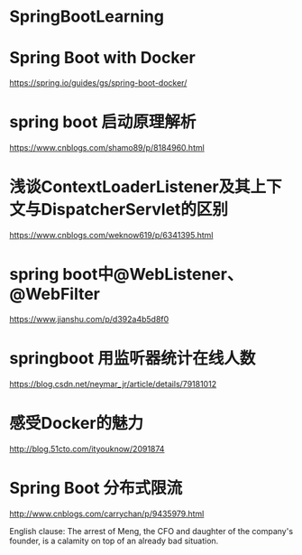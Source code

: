# SpringBootLearning

# Spring Boot with Docker
https://spring.io/guides/gs/spring-boot-docker/

# spring boot 启动原理解析
https://www.cnblogs.com/shamo89/p/8184960.html

# 浅谈ContextLoaderListener及其上下文与DispatcherServlet的区别
https://www.cnblogs.com/weknow619/p/6341395.html

# spring boot中@WebListener、@WebFilter
https://www.jianshu.com/p/d392a4b5d8f0

# springboot 用监听器统计在线人数
https://blog.csdn.net/neymar_jr/article/details/79181012

# 感受Docker的魅力
http://blog.51cto.com/ityouknow/2091874

# Spring Boot 分布式限流
http://www.cnblogs.com/carrychan/p/9435979.html

English clause:
The arrest of Meng, the CFO and daughter of the company's founder, is a calamity on top of an already bad situation.